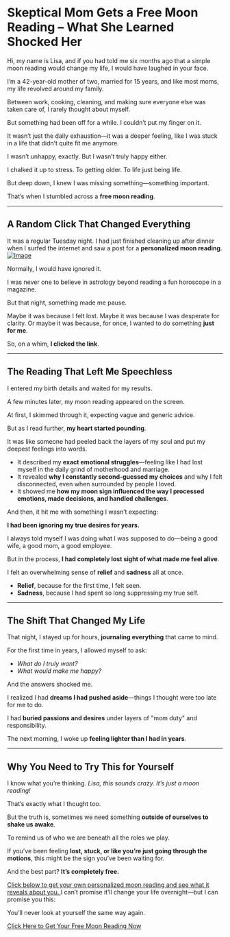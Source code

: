 # Skeptical Mom Gets a Free Moon Reading – What She Learned Shocked Her

Hi, my name is Lisa, and if you had told me six months ago that a simple moon reading would change my life, I would have laughed in your face.

I’m a 42-year-old mother of two, married for 15 years, and like most moms, my life revolved around my family.

Between work, cooking, cleaning, and making sure everyone else was taken care of, I rarely thought about myself.

But something had been off for a while. I couldn’t put my finger on it.

It wasn’t just the daily exhaustion—it was a deeper feeling, like I was stuck in a life that didn’t quite fit me anymore.

I wasn’t unhappy, exactly. But I wasn’t truly happy either.

I chalked it up to stress. To getting older. To life just being life.

But deep down, I knew I was missing something—something important.

That’s when I stumbled across a **free moon reading**.

---

## A Random Click That Changed Everything

It was a regular Tuesday night. I had just finished cleaning up after dinner when I surfed the internet and saw a post for a **personalized moon reading**.
[![Image](https://github.com/user-attachments/assets/e2bafb12-d6c7-4bd3-b4b8-39574fdc330e)](https://freemoonreading.getresponsesite.com/)

Normally, I would have ignored it.

I was never one to believe in astrology beyond reading a fun horoscope in a magazine.

But that night, something made me pause.

Maybe it was because I felt lost.
Maybe it was because I was desperate for clarity.
Or maybe it was because, for once, I wanted to do something **just for me**.

So, on a whim, **I clicked the link**.

---

## The Reading That Left Me Speechless

I entered my birth details and waited for my results.

A few minutes later, my moon reading appeared on the screen.

At first, I skimmed through it, expecting vague and generic advice.

But as I read further, **my heart started pounding**.

It was like someone had peeled back the layers of my soul and put my deepest feelings into words.

- It described my **exact emotional struggles**—feeling like I had lost myself in the daily grind of motherhood and marriage.
- It revealed **why I constantly second-guessed my choices** and why I felt disconnected, even when surrounded by people I loved.
- It showed me **how my moon sign influenced the way I processed emotions, made decisions, and handled challenges**.

And then, it hit me with something I wasn’t expecting:

**I had been ignoring my true desires for years.**

I always told myself I was doing what I was supposed to do—being a good wife, a good mom, a good employee.

But in the process, **I had completely lost sight of what made me feel alive**.

I felt an overwhelming sense of **relief** and **sadness** all at once.

- **Relief**, because for the first time, I felt seen.
- **Sadness**, because I had spent so long suppressing my true self.

---

## The Shift That Changed My Life

That night, I stayed up for hours, **journaling everything** that came to mind.

For the first time in years, I allowed myself to ask:

- *What do I truly want?*
- *What would make me happy?*

And the answers shocked me.

I realized I had **dreams I had pushed aside**—things I thought were too late for me to do.

I had **buried passions and desires** under layers of "mom duty" and responsibility.

The next morning, I woke up **feeling lighter than I had in years**.

---

## Why You Need to Try This for Yourself

I know what you’re thinking. *Lisa, this sounds crazy. It’s just a moon reading!*

That’s exactly what I thought too.

But the truth is, sometimes we need something **outside of ourselves to shake us awake**.

To remind us of who we are beneath all the roles we play.

If you’ve been feeling **lost, stuck, or like you’re just going through the motions**, this might be the sign you’ve been waiting for.

And the best part? **It’s completely free.**

[Click below to get your own personalized moon reading and see what it reveals about you.
](https://freemoonreading.getresponsesite.com/)
I can’t promise it’ll change your life overnight—but I can promise you this:

You’ll never look at yourself the same way again.

[Click Here to Get Your Free Moon Reading Now](https://freemoonreading.getresponsesite.com/)
